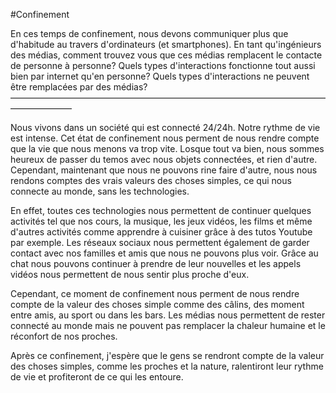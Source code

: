 #Confinement

En ces temps de confinement, nous devons communiquer plus que d'habitude au travers d'ordinateurs (et smartphones). En tant qu'ingénieurs des médias, comment trouvez vous que ces médias remplacent le contacte de personne à personne? Quels types d'interactions fonctionne tout aussi bien par internet qu'en personne? Quels types d'interactions ne peuvent être remplacées par des médias?
––––––––––––––––––––––––––––––––––––––––––––––––––––––––––––––––––––––––––––––––––––––

Nous vivons dans un société qui est connecté 24/24h. Notre rythme de vie est intense. Cet état de confinement nous perment de nous rendre compte que la vie que nous menons va trop vite. Losque tout va bien, nous sommes heureux de passer du temos avec nous objets connectées, et rien d'autre. Cependant, maintenant que nous ne pouvons rine faire d'autre, nous nous rendons comptes des vrais valeurs des choses simples, ce qui nous connecte au monde, sans les technologies.

En effet, toutes ces technologies nous permettent de continuer quelques activités tel que nos cours, la musique, les jeux vidéos, les films et même d'autres activités comme apprendre à cuisiner grâce à des tutos Youtube par exemple. Les réseaux sociaux nous permettent également de garder contact avec nos familles et amis que nous ne pouvons plus voir. Grâce au chat nous pouvons continuer à prendre de leur nouvelles et les appels vidéos nous permettent de nous sentir plus proche d'eux.

Cependant, ce moment de confinement nous perment de nous rendre compte de la valeur des choses simple comme des câlins, des moment entre amis, au sport ou dans les bars. Les médias nous permettent de rester connecté au monde mais ne pouvent pas remplacer la chaleur humaine et le réconfort de nos proches.

Après ce confinement, j'espère que le gens se rendront compte de la valeur des choses simples, comme les proches et la nature, ralentiront leur rythme de vie et profiteront de ce qui les entoure.